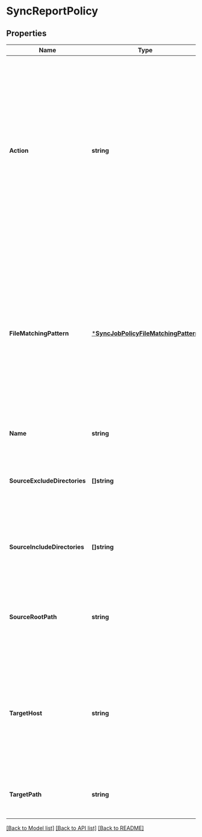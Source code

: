 # SyncReportPolicy

## Properties
Name | Type | Description | Notes
------------ | ------------- | ------------- | -------------
**Action** | **string** | If &#39;copy&#39;, source files will be copied to the target cluster.  If &#39;sync&#39;, the target directory will be made an image of the source directory:  Files and directories that have been deleted on the source, have been moved within the target directory, or no longer match the selection criteria will be deleted from the target directory. | [optional] [default to null]
**FileMatchingPattern** | [***SyncJobPolicyFileMatchingPattern**](SyncJobPolicyFileMatchingPattern.md) | A file matching pattern, organized as an OR&#39;ed set of AND&#39;ed file criteria, for example ((a AND b) OR (x AND y)) used to define a set of files with specific properties.  Policies of type &#39;sync&#39; cannot use &#39;path&#39; or time criteria in their matching patterns, but policies of type &#39;copy&#39; can use all listed criteria. | [optional] [default to null]
**Name** | **string** | User-assigned name of this sync policy. | [optional] [default to null]
**SourceExcludeDirectories** | **[]string** | Directories that will be excluded from the sync.  Modifying this field will result in a full synchronization of all data. | [optional] [default to null]
**SourceIncludeDirectories** | **[]string** | Directories that will be included in the sync.  Modifying this field will result in a full synchronization of all data. | [optional] [default to null]
**SourceRootPath** | **string** | The root directory on the source cluster the files will be synced from.  Modifying this field will result in a full synchronization of all data. | [optional] [default to null]
**TargetHost** | **string** | Hostname or IP address of sync target cluster.  Modifying the target cluster host can result in the policy being unrunnable if the new target does not match the current target association. | [optional] [default to null]
**TargetPath** | **string** | Absolute filesystem path on the target cluster for the sync destination. | [optional] [default to null]

[[Back to Model list]](../README.md#documentation-for-models) [[Back to API list]](../README.md#documentation-for-api-endpoints) [[Back to README]](../README.md)


